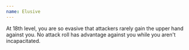 ```yaml
---
name: Elusive
---
```

At 18th level, you are so evasive that attackers rarely gain the upper hand against you. No attack roll has advantage against you while
you aren't incapacitated.
